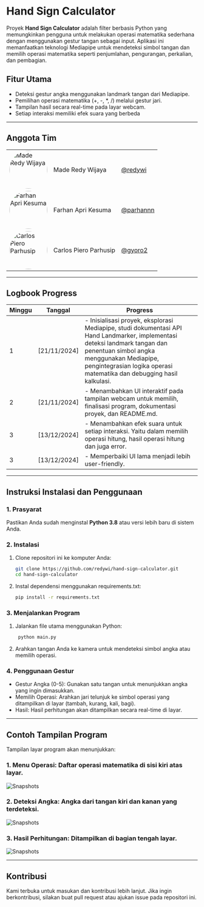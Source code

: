 # Hand Sign Calculator  
Proyek **Hand Sign Calculator** adalah filter berbasis Python yang memungkinkan pengguna untuk melakukan operasi matematika sederhana dengan menggunakan gestur tangan sebagai input. Aplikasi ini memanfaatkan teknologi Mediapipe untuk mendeteksi simbol tangan dan memilih operasi matematika seperti penjumlahan, pengurangan, perkalian, dan pembagian.  

## Fitur Utama  
- Deteksi gestur angka menggunakan landmark tangan dari Mediapipe.  
- Pemilihan operasi matematika (+, -, *, /) melalui gestur jari.  
- Tampilan hasil secara real-time pada layar webcam.  
- Setiap interaksi memiliki efek suara yang berbeda

---

## Anggota Tim  

<table>
  <tr>
    <td><img src="https://avatars.githubusercontent.com/u/113443626?v=4" alt="Made Redy Wijaya" width="100" height="100" style="border-radius: 50%;"></td>
    <td>Made Redy Wijaya</td>
    <td><a href="https://github.com/redywi">@redywi</a></td>
  </tr>
  <tr>
    <td><img src="https://avatars.githubusercontent.com/u/90200753?v=4" alt="Farhan Apri Kesuma" width="100" height="100" style="border-radius: 50%;"></td>
    <td>Farhan Apri Kesuma</td>
    <td><a href="https://github.com/parhannn">@parhannn</a></td>
  </tr>
  <tr>
    <td><img src="https://avatars.githubusercontent.com/u/100509735?v=4" alt="Carlos Piero Parhusip" width="100" height="100" style="border-radius: 50%;"></td>
    <td>Carlos Piero Parhusip</td>
    <td><a href="https://github.com/gyoro2">@gyoro2</a></td>
  </tr>
</table>


---

## Logbook Progress  
| **Minggu** | **Tanggal**   | **Progress**                                                                                  |  
|------------|---------------|----------------------------------------------------------------------------------------------|  
| 1          | [21/11/2024]     | - Inisialisasi proyek, eksplorasi Mediapipe, studi dokumentasi API Hand Landmarker, implementasi deteksi landmark tangan dan penentuan simbol angka menggunakan Mediapipe, pengintegrasian logika operasi matematika dan debugging hasil kalkulasi.      |  
| 2          | [21/11/2024]     | - Menambahkan UI interaktif pada tampilan webcam untuk memilih, finalisasi program, dokumentasi proyek, dan README.md.                     | 
| 3          | [13/12/2024]     | - Menambahkan efek suara untuk setiap interaksi. Yaitu dalam memilih operasi hitung, hasil operasi hitung dan juga error.                    |
| 3          | [13/12/2024]     | - Memperbaiki UI lama menjadi lebih user-friendly.                    |


---

## Instruksi Instalasi dan Penggunaan  

### 1. Prasyarat  
Pastikan Anda sudah menginstal **Python 3.8** atau versi lebih baru di sistem Anda.  

### 2. Instalasi  
1. Clone repositori ini ke komputer Anda:  
   ```bash  
   git clone https://github.com/redywi/hand-sign-calculator.git  
   cd hand-sign-calculator
    ```
1. Instal dependensi menggunakan requirements.txt:  
   ```bash  
   pip install -r requirements.txt  
    ```
### 3. Menjalankan Program
1. Jalankan file utama menggunakan Python:  
   ```bash  
    python main.py 
    ```
2. Arahkan tangan Anda ke kamera untuk mendeteksi simbol angka atau memilih operasi.

### 4. Penggunaan Gestur
- Gestur Angka (0-5): Gunakan satu tangan untuk menunjukkan angka yang ingin dimasukkan.
- Memilih Operasi: Arahkan jari telunjuk ke simbol operasi yang ditampilkan di layar (tambah, kurang, kali, bagi).
- Hasil: Hasil perhitungan akan ditampilkan secara real-time di layar.

---

## Contoh Tampilan Program
Tampilan layar program akan menunjukkan:
### 1. Menu Operasi: Daftar operasi matematika di sisi kiri atas layar.

![Snapshots](./snapshots/menu_button.png)

### 2. Deteksi Angka: Angka dari tangan kiri dan kanan yang terdeteksi.

![Snapshots](./snapshots/number_detection.png)

### 3. Hasil Perhitungan: Ditampilkan di bagian tengah layar.

![Snapshots](./snapshots/result_indicator.png)

---

## Kontribusi
Kami terbuka untuk masukan dan kontribusi lebih lanjut. Jika ingin berkontribusi, silakan buat pull request atau ajukan issue pada repositori ini.